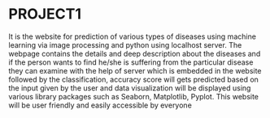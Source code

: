 # PROJECT1
It is the website for prediction of various types of diseases using machine learning via image processing and python using localhost server. The webpage contains the details and deep description about the diseases and if the person wants to find he/she is suffering from the particular disease they can examine with the help of server which is embedded in the website followed by the classification, accuracy score will gets predicted based on the input given by the user and data visualization will be displayed using various library packages such as Seaborn, Matplotlib, Pyplot. This website will be user friendly and easily accessible by everyone
